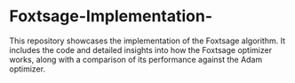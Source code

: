 # Foxtsage-Implementation-
This repository showcases the implementation of the Foxtsage algorithm. It includes the code and detailed insights into how the Foxtsage optimizer works, along with a comparison of its performance against the Adam optimizer.

